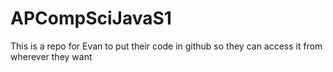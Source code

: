 # APCompSciJavaS1

This is a repo for Evan to put their code in github so they can access it from wherever they want

